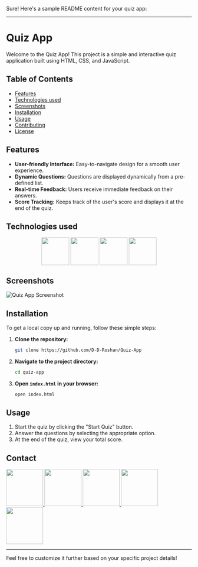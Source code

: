 Sure! Here's a sample README content for your quiz app:

---

# Quiz App

Welcome to the Quiz App! This project is a simple and interactive quiz application built using HTML, CSS, and JavaScript. 

## Table of Contents
- [Features](#features)
- [Technologies used](#technologies-used)
- [Screenshots](#screenshots)
- [Installation](#installation)
- [Usage](#usage)
- [Contributing](#contributing)
- [License](#license)

## Features
- **User-friendly Interface:** Easy-to-navigate design for a smooth user experience.
- **Dynamic Questions:** Questions are displayed dynamically from a pre-defined list.
- **Real-time Feedback:** Users receive immediate feedback on their answers.
- **Score Tracking:** Keeps track of the user's score and displays it at the end of the quiz.

## Technologies used
<div align="center">
<img align="center" height="75" width="75" src="https://skillicons.dev/icons?i=html"/>
<img align="center" height="75" width="75" src="https://skillicons.dev/icons?i=css"/>
<img align="center" height="75" width="75" src="https://skillicons.dev/icons?i=js"/>
<img align="center" height="75" width="75" src="https://skillicons.dev/icons?i=vscode"/>
</div>

## Screenshots
![Quiz App Screenshot](screenshot.png)

## Installation
To get a local copy up and running, follow these simple steps:

1. **Clone the repository:**
   ```sh
   git clone https://github.com/D-D-Roshan/Quiz-App
   ```
2. **Navigate to the project directory:**
   ```sh
   cd quiz-app
   ```
3. **Open `index.html` in your browser:**
   ```sh
   open index.html
   ```

## Usage
1. Start the quiz by clicking the "Start Quiz" button.
2. Answer the questions by selecting the appropriate option.
3. At the end of the quiz, view your total score.

## Contact
<div>
<a href="https://www.facebook.com/roshan.d.942145">
<img width="100" height="100" src="https://user-images.githubusercontent.com/74038190/235294010-ec412ef5-e3da-4efa-b1d4-0ab4d4638755.gif" target="_blank"/>
</a> 
<a href="https://discord.com/invite/M8he9HxQ">
<img width="100" height="100" src="https://user-images.githubusercontent.com/74038190/235294015-47144047-25ab-417c-af1b-6746820a20ff.gif" target="_blank"/>
</a> 
<a href="https://www.linkedin.com/in/d-d-roshan">
<img width="100" height="100" src="https://user-images.githubusercontent.com/74038190/235294012-0a55e343-37ad-4b0f-924f-c8431d9d2483.gif" target="_blank"/>
</a>  
<a href="https://www.instagram.com/d_roshan_official">
<img width="100" height="100" src="https://user-images.githubusercontent.com/74038190/235294013-a33e5c43-a01c-43f6-b44d-a406d8b4ab75.gif" target="_blank"/>
</a>  
<a href="https://github.com/D-D-Roshan/D-D-Roshan">
<img width="100" height="100" src="https://img.icons8.com/?size=100&id=akG4VRhAoSii&format=png&color=000000" target="_blank"/>
</a> 
</div>

---

Feel free to customize it further based on your specific project details!
